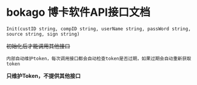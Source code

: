 # bokago 博卡软件API接口文档


    Init(custID string, compID string, userName string, passWord string, source string, sign string)
~~初始化后才能调用其他接口~~
    
    内部自动维护token，每次调用接口都会自动检查token是否过期，如果过期会自动重新获取token

__只维护Token，不提供其他接口__